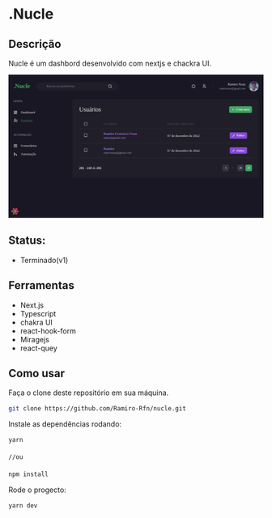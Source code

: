 # .Nucle

## Descrição
Nucle é um dashbord desenvolvido com nextjs e chackra UI.

![](nucle.png)

## Status:
 - Terminado(v1)

## Ferramentas
- Next.js
- Typescript
- chakra UI
- react-hook-form
- Miragejs
- react-quey 

## Como usar

Faça o clone deste repositório em sua máquina.

```bash
git clone https://github.com/Ramiro-Rfn/nucle.git
````

Instale as dependências rodando:
```bash
yarn 

//ou

npm install
```

Rode o progecto:

```bash
yarn dev
```